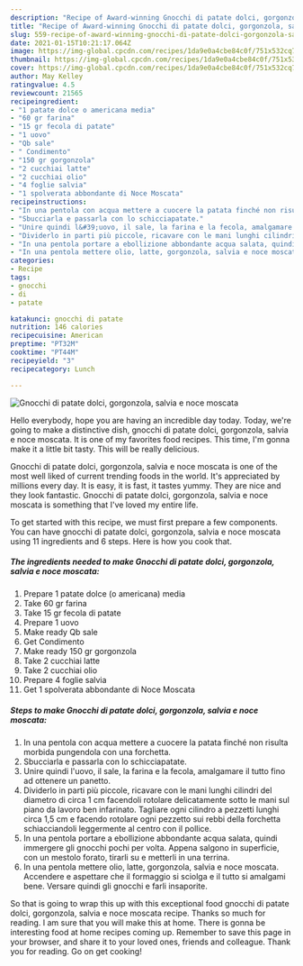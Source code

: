 ```yaml
---
description: "Recipe of Award-winning Gnocchi di patate dolci, gorgonzola, salvia e noce moscata"
title: "Recipe of Award-winning Gnocchi di patate dolci, gorgonzola, salvia e noce moscata"
slug: 559-recipe-of-award-winning-gnocchi-di-patate-dolci-gorgonzola-salvia-e-noce-moscata
date: 2021-01-15T10:21:17.064Z
image: https://img-global.cpcdn.com/recipes/1da9e0a4cbe84c0f/751x532cq70/gnocchi-di-patate-dolci-gorgonzola-salvia-e-noce-moscata-recipe-main-photo.jpg
thumbnail: https://img-global.cpcdn.com/recipes/1da9e0a4cbe84c0f/751x532cq70/gnocchi-di-patate-dolci-gorgonzola-salvia-e-noce-moscata-recipe-main-photo.jpg
cover: https://img-global.cpcdn.com/recipes/1da9e0a4cbe84c0f/751x532cq70/gnocchi-di-patate-dolci-gorgonzola-salvia-e-noce-moscata-recipe-main-photo.jpg
author: May Kelley
ratingvalue: 4.5
reviewcount: 21565
recipeingredient:
- "1 patate dolce o americana media"
- "60 gr farina"
- "15 gr fecola di patate"
- "1 uovo"
- "Qb sale"
- " Condimento"
- "150 gr gorgonzola"
- "2 cucchiai latte"
- "2 cucchiai olio"
- "4 foglie salvia"
- "1 spolverata abbondante di Noce Moscata"
recipeinstructions:
- "In una pentola con acqua mettere a cuocere la patata finché non risulta morbida pungendola con una forchetta."
- "Sbucciarla e passarla con lo schicciapatate."
- "Unire quindi l&#39;uovo, il sale, la farina e la fecola, amalgamare il tutto fino ad ottenere un panetto."
- "Dividerlo in parti più piccole, ricavare con le mani lunghi cilindri del diametro di circa 1 cm facendoli rotolare delicatamente sotto le mani sul piano da lavoro ben infarinato. Tagliare ogni cilindro a pezzetti lunghi circa 1,5 cm e facendo rotolare ogni pezzetto sui rebbi della forchetta schiacciandoli leggermente al centro con il pollice."
- "In una pentola portare a ebollizione abbondante acqua salata, quindi immergere gli gnocchi pochi per volta. Appena salgono in superficie, con un mestolo forato, tirarli su e metterli in una terrina."
- "In una pentola mettere olio, latte, gorgonzola, salvia e noce moscata. Accendere e aspettare che il formaggio si sciolga e il tutto si amalgami bene. Versare quindi gli gnocchi e farli insaporite."
categories:
- Recipe
tags:
- gnocchi
- di
- patate

katakunci: gnocchi di patate 
nutrition: 146 calories
recipecuisine: American
preptime: "PT32M"
cooktime: "PT44M"
recipeyield: "3"
recipecategory: Lunch

---
```



![Gnocchi di patate dolci, gorgonzola, salvia e noce moscata](https://img-global.cpcdn.com/recipes/1da9e0a4cbe84c0f/751x532cq70/gnocchi-di-patate-dolci-gorgonzola-salvia-e-noce-moscata-recipe-main-photo.jpg)

Hello everybody, hope you are having an incredible day today. Today, we're going to make a distinctive dish, gnocchi di patate dolci, gorgonzola, salvia e noce moscata. It is one of my favorites food recipes. This time, I'm gonna make it a little bit tasty. This will be really delicious.



Gnocchi di patate dolci, gorgonzola, salvia e noce moscata is one of the most well liked of current trending foods in the world. It's appreciated by millions every day. It is easy, it is fast, it tastes yummy. They are nice and they look fantastic. Gnocchi di patate dolci, gorgonzola, salvia e noce moscata is something that I've loved my entire life.


To get started with this recipe, we must first prepare a few components. You can have gnocchi di patate dolci, gorgonzola, salvia e noce moscata using 11 ingredients and 6 steps. Here is how you cook that.

<!--inarticleads1-->

##### The ingredients needed to make Gnocchi di patate dolci, gorgonzola, salvia e noce moscata:

1. Prepare 1 patate dolce (o americana) media
1. Take 60 gr farina
1. Take 15 gr fecola di patate
1. Prepare 1 uovo
1. Make ready Qb sale
1. Get  Condimento
1. Make ready 150 gr gorgonzola
1. Take 2 cucchiai latte
1. Take 2 cucchiai olio
1. Prepare 4 foglie salvia
1. Get 1 spolverata abbondante di Noce Moscata




<!--inarticleads2-->

##### Steps to make Gnocchi di patate dolci, gorgonzola, salvia e noce moscata:

1. In una pentola con acqua mettere a cuocere la patata finché non risulta morbida pungendola con una forchetta.
1. Sbucciarla e passarla con lo schicciapatate.
1. Unire quindi l&#39;uovo, il sale, la farina e la fecola, amalgamare il tutto fino ad ottenere un panetto.
1. Dividerlo in parti più piccole, ricavare con le mani lunghi cilindri del diametro di circa 1 cm facendoli rotolare delicatamente sotto le mani sul piano da lavoro ben infarinato. Tagliare ogni cilindro a pezzetti lunghi circa 1,5 cm e facendo rotolare ogni pezzetto sui rebbi della forchetta schiacciandoli leggermente al centro con il pollice.
1. In una pentola portare a ebollizione abbondante acqua salata, quindi immergere gli gnocchi pochi per volta. Appena salgono in superficie, con un mestolo forato, tirarli su e metterli in una terrina.
1. In una pentola mettere olio, latte, gorgonzola, salvia e noce moscata. Accendere e aspettare che il formaggio si sciolga e il tutto si amalgami bene. Versare quindi gli gnocchi e farli insaporite.




So that is going to wrap this up with this exceptional food gnocchi di patate dolci, gorgonzola, salvia e noce moscata recipe. Thanks so much for reading. I am sure that you will make this at home. There is gonna be interesting food at home recipes coming up. Remember to save this page in your browser, and share it to your loved ones, friends and colleague. Thank you for reading. Go on get cooking!
